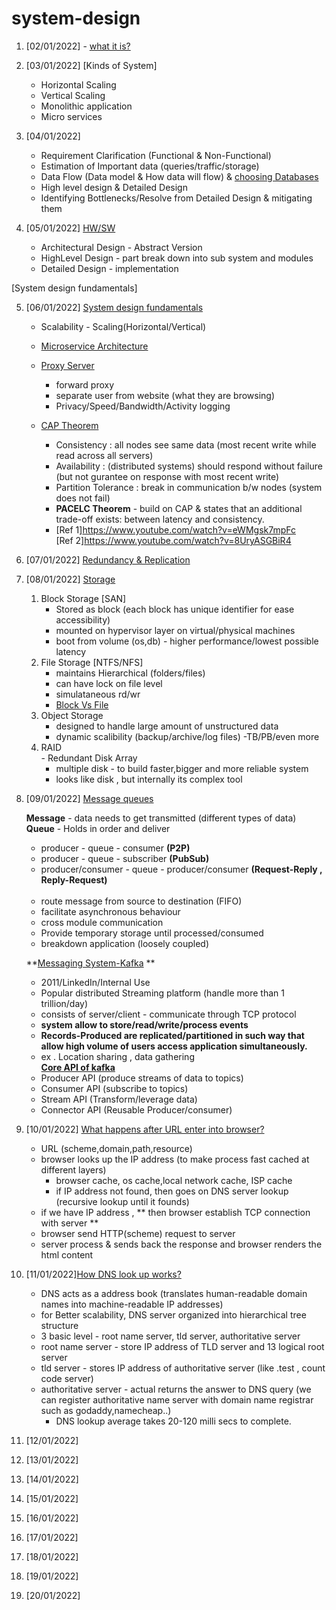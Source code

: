 # system-design

1. [02/01/2022] - [what it is?](https://www.educative.io/blog/system-design-primer#what)
2. [03/01/2022] [Kinds of System]<br>
    - Horizontal Scaling<br>
    - Vertical Scaling <br>
    - Monolithic application<br>
    - Micro services<br>
3. [04/01/2022] <br>
    - Requirement Clarification (Functional & Non-Functional)<br>
    - Estimation of Important data (queries/traffic/storage)<br>
    - Data Flow (Data model & How data will flow)
      & [choosing Databases](https://www.educative.io/blog/database-design-tutorial) <br>
    - High level design & Detailed Design <br>
    - Identifying Bottlenecks/Resolve from Detailed Design & mitigating them

4. [05/01/2022] [HW/SW](https://www.educative.io/blog/hardware-vs-software-components-computer) <br>
    - Architectural Design - Abstract Version <br>
    - HighLevel Design - part break down into sub system and modules <br>
    - Detailed Design - implementation <br>

[System design fundamentals]

5. [06/01/2022] [System design fundamentals](https://www.educative.io/blog/complete-guide-to-system-design) <br>
    - Scalability - Scaling(Horizontal/Vertical)<br>
    - [Microservice Architecture](https://www.educative.io/blog/complete-guide-to-system-design#microservices) <br>
    - [Proxy Server](https://www.educative.io/edpresso/what-is-a-proxy-server) <br>
        - forward proxy<br>
        - separate user from website (what they are browsing)<br>
        - Privacy/Speed/Bandwidth/Activity logging<br>
    - [CAP Theorem](https://www.educative.io/blog/what-is-cap-theorem#whatiscaptheorem) <br>

        - Consistency : all nodes see same data (most recent write while read across all servers)<br>
        - Availability : (distributed systems) should respond without failure (but not gurantee on response with most
          recent write)<br>
        - Partition Tolerance : break in communication b/w nodes (system does not fail)<br>
        - **PACELC Theorem** - build on CAP & states that an additional trade-off exists: between latency and
          consistency.<br>
        - [Ref 1]https://www.youtube.com/watch?v=eWMgsk7mpFc <br>
          [Ref 2]https://www.youtube.com/watch?v=8UryASGBiR4

6. [07/01/2022] [Redundancy & Replication](https://www.educative.io/blog/complete-guide-to-system-design#redundancyandreplication) <br>
7. [08/01/2022] [Storage](https://www.educative.io/blog/complete-guide-to-system-design#storage) <br>
    1. Block Storage [SAN]  <br>
        - Stored as block (each block has unique identifier for ease accessibility)
        - mounted on hypervisor layer on virtual/physical machines
        - boot from volume (os,db) - higher performance/lowest possible latency
    2. File Storage [NTFS/NFS] <br>
        - maintains Hierarchical  (folders/files)
        - can have lock on file level
        - simulataneous rd/wr
        - [Block Vs File](https://www.youtube.com/watch?v=PmxWTTpXNLI)
    3. Object Storage <br>
        - designed to handle large amount of unstructured data
        - dynamic scalibility (backup/archive/log files) -TB/PB/even more
    4. RAID<br> - Redundant Disk Array
        - multiple disk - to build faster,bigger and more reliable system
        - looks like disk , but internally its complex tool

8. [09/01/2022] [Message queues](https://www.educative.io/blog/complete-guide-to-system-design#messagequeues) <br>

   **Message** - data needs to get transmitted (different types of data)<br>
   **Queue** - Holds in order and deliver

    - producer - queue - consumer **(P2P)**
    - producer - queue - subscriber **(PubSub)**
    - producer/consumer - queue - producer/consumer **(Request-Reply , Reply-Request)**
      <br><br>
    - route message from source to destination (FIFO)<br>
    - facilitate asynchronous behaviour<br>
    - cross module communication<br>
    - Provide temporary storage until processed/consumed<br>
    - breakdown application (loosely coupled)<br>

   **[Messaging System-Kafka](https://www.ibm.com/cloud/learn/message-queues?utm_medium=OSocial&utm_source=Youtube&utm_content=CPIWW&utm_id=YTCard-101-What-is-Message-Queuing-LH-Message-Queues-Guide) **
    - 2011/LinkedIn/Internal Use
    - Popular distributed Streaming platform (handle more than 1 trillion/day)
    - consists of server/client - communicate through TCP protocol
    - **system allow to store/read/write/process events**
      <br>
    - **Records-Produced are replicated/partitioned in such way that allow high volume of users access application
      simultaneously.**
    - ex . Location sharing , data gathering
      <br>
      **[Core API of kafka](https://www.youtube.com/watch?v=aj9CDZm0Glc)** <br>

    * Producer API (produce streams of data to topics)<br>
    * Consumer API (subscribe to topics)<br>
    * Stream API (Transform/leverage data)<br>
    * Connector API (Reusable Producer/consumer)<br>

9. [10/01/2022] [What happens after URL enter into browser?](https://www.linkedin.com/posts/alex-xu-a8131b11_systemdesign-coding-interviewtips-activity-6896855295549681664-Ge0c)
    - URL (scheme,domain,path,resource)
    - browser looks up the IP address (to make process fast cached at different layers)
        - browser cache, os cache,local network cache, ISP cache
        - if IP address not found, then goes on DNS server lookup (recursive lookup until it founds)
    - if we have IP address , ** then browser establish TCP connection with server **
    - browser send HTTP(scheme) request to server
    - server process & sends back the response and browser renders the html content
10. [11/01/2022][How DNS look up works?](https://www.linkedin.com/posts/alex-xu-a8131b11_systemdesign-coding-interviewtips-activity-6897218354021564417-SzIs)
    - DNS acts as a address book (translates human-readable domain names into machine-readable IP addresses)
    - for Better scalability, DNS server organized into hierarchical tree structure
    - 3 basic level - root name server, tld server, authoritative server
    - root name server - store IP address of TLD server and 13 logical root server
    - tld server - stores IP address of authoritative server (like .test , count code server)
    - authoritative server - actual returns the answer to DNS query (we can register authoritative name server with
      domain name registrar such as godaddy,namecheap..)
        - DNS lookup average takes 20-120 milli secs to complete.
11. [12/01/2022][]()
12. [13/01/2022][]()
13. [14/01/2022][]()
14. [15/01/2022][]()
15. [16/01/2022][]()
16. [17/01/2022][]()
17. [18/01/2022][]()
18. [19/01/2022][]()
19. [20/01/2022][]()   
